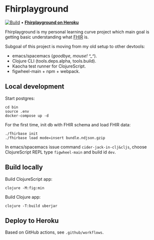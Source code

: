 # Fhirplayground

[![Build](https://github.com/badoctopod/fhirplayground/actions/workflows/ci_cd.yml/badge.svg)](https://github.com/badoctopod/fhirplayground/actions/workflows/ci_cd.yml)   •   **[Fhirplayground on Heroku](https://fhirplayground.herokuapp.com)**

Fhirplayground is my personal learning curve project which main goal is getting
basic understanding what [FHIR](https://www.hl7.org/fhir/) is.

Subgoal of this project is moving from my old setup to other devtools:
- emacs/spacemacs (*goodbye, mouse! ^_^*).
- Clojure CLI (tools.deps.alpha, tools.build).
- Kaocha test runner for ClojureScript.
- figwheel-main + npm + webpack.

## Local development

Start postgres:
```
cd bin
source .env
docker-compose up -d
```

For the first time, init db with FHIR schema and load FHIR data:
```
./fhirbase init
./fhirbase load mode=insert bundle.ndjson.gzip
```

In emacs/spacemacs issue command `cider-jack-in-clj&cljs`, choose ClojureScript REPL type `figwheel-main` and build id `dev`.

## Build locally

Build ClojureScript app:
```
clojure -M:fig:min
```

Build Clojure app:
```
clojure -T:build uberjar
```

## Deploy to Heroku

Based on GitHub actions, see `.github/workflows`.
